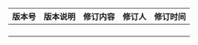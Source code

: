 | 版本号 | 版本说明 | 修订内容 | 修订人 | 修订时间 |
| :--- | :--- | :--- | :--- | :--- |
|   |  |  |  |  |
|   |  |  |  |  |
|   |  |  |  |  |
|   |  |  |  |  |

